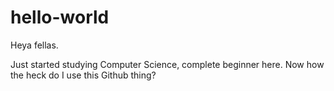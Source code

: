 # hello-world
Heya fellas.

Just started studying Computer Science, complete beginner here.
Now how the heck do I use this Github thing?
